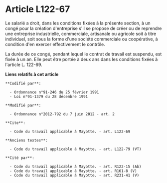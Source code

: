 # Article L122-67

Le salarié a droit, dans les conditions fixées à la présente section, à un congé pour la création d'entreprise s'il se
propose de créer ou de reprendre une entreprise industrielle, commerciale, artisanale ou agricole soit à titre individuel,
soit sous la forme d'une société commerciale ou coopérative, à condition d'en exercer effectivement le contrôle. 

La durée de ce congé, pendant lequel le contrat de travail est suspendu, est fixée à un an. Elle peut être portée à deux ans
dans les conditions fixées à l'article L. 122-69.

**Liens relatifs à cet article**

	**Codifié par**:

	  - Ordonnance n°91-246 du 25 février 1991
	  - Loi n°91-1379 du 28 décembre 1991

	**Modifié par**:

	  - Ordonnance n°2012-792 du 7 juin 2012 - art. 2

	**Cite**:

	  - Code du travail applicable à Mayotte. - art. L122-69

	**Anciens textes**:

	  - Code du travail applicable à Mayotte. - art. L122-79 (VT)

	**Cité par**:

	  - Code du travail applicable à Mayotte. - art. R122-15 (Ab)
	  - Code du travail applicable à Mayotte. - art. R161-8 (V)
	  - Code du travail applicable à Mayotte. - art. R231-41 (V)
